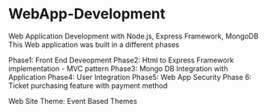 # WebApp-Development
Web Application Development with Node.js, Express Framework, MongoDB
This Web application was built in a different phases 

Phase1: Front End Deveopment 
Phase2: Html to Express Framework implementation - MVC pattern 
Phase3: Mongo DB Integration with Application
Phase4: User Integration
Phase5: Web App Security
Phase 6: Ticket purchasing feature with payment method 

Web Site Theme: Event Based Themes
